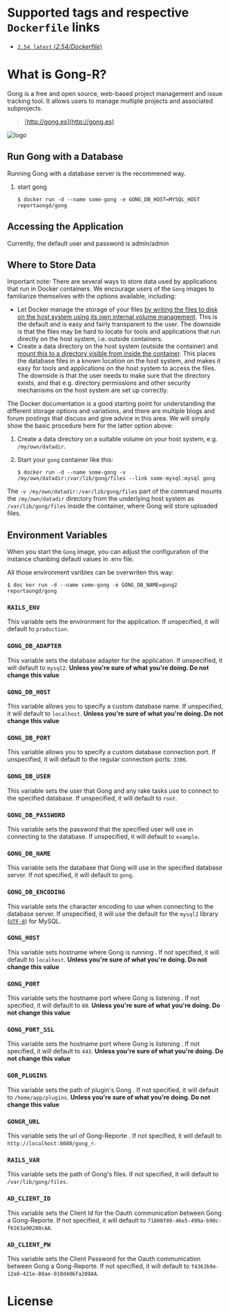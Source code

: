 # Supported tags and respective `Dockerfile` links

- [`2.54`, `latest`  (*2.54/Dockerfile*)](https://github.com/ReportaONGD/gong-container/tree/master/2.54/Dockerfile)

# What is Gong-R?

Gong is a free and open source, web-based project management and issue tracking tool. It allows users to manage multiple projects and associated subprojects. 

> [http://gong.es](http://gong.es)

![logo](http://gong.es/IMG/siteon0.png)

## Run Gong with a Database

Running Gong with a database server is the recommened way.

1.	start gong

	```console
	$ docker run -d --name some-gong -e GONG_DB_HOST=MYSQL_HOST  reportaongd/gong
	```

## Accessing the Application

Currently, the default user and password is admin/admin


## Where to Store Data

Important note: There are several ways to store data used by applications that run in Docker containers. We encourage users of the `Gong` images to familiarize themselves with the options available, including:

-	Let Docker manage the storage of your files [by writing the files to disk on the host system using its own internal volume management](https://docs.docker.com/engine/tutorials/dockervolumes/#adding-a-data-volume). This is the default and is easy and fairly transparent to the user. The downside is that the files may be hard to locate for tools and applications that run directly on the host system, i.e. outside containers.
-	Create a data directory on the host system (outside the container) and [mount this to a directory visible from inside the container](https://docs.docker.com/engine/tutorials/dockervolumes/#mount-a-host-directory-as-a-data-volume). This places the database files in a known location on the host system, and makes it easy for tools and applications on the host system to access the files. The downside is that the user needs to make sure that the directory exists, and that e.g. directory permissions and other security mechanisms on the host system are set up correctly.

The Docker documentation is a good starting point for understanding the different storage options and variations, and there are multiple blogs and forum postings that discuss and give advice in this area. We will simply show the basic procedure here for the latter option above:

1.	Create a data directory on a suitable volume on your host system, e.g. `/my/own/datadir`.
2.	Start your `gong` container like this:

	```console
	$ docker run -d --name some-gong -v /my/own/datadir:/var/lib/gong/files --link some-mysql:mysql gong
	```

The `-v /my/own/datadir:/var/lib/gong/files` part of the command mounts the `/my/own/datadir` directory from the underlying host system as `/var/lib/gong/files` inside the container, where Gong will store uploaded files.

## Environment Variables

When you start the `Gong` image, you can adjust the configuration of the instance chanbing defautl values in .env file.

All those environment varibles can be overwriten this way:

```console
$ doc ker run -d --name some-gong -e GONG_DB_NAME=gong2  reportaongd/gong
```

### `RAILS_ENV`

This variable sets the environment for the application. If unspecified, it will default to `production`.

### `GONG_DB_ADAPTER`

This variable sets the database adapter for the application. If unspecified, it will default to `mysql2`. **Unless you're sure of what you're doing. Do not change this value**

### `GONG_DB_HOST`

This variable allows you to specify a custom database name. If unspecified, it will default to `localhost`. **Unless you're sure of what you're doing. Do not change this value**

### `GONG_DB_PORT`

This variable allows you to specify a custom database connection port. If unspecified, it will default to the regular connection ports: `3306`.

### `GONG_DB_USER`

This variable sets the user that Gong and any rake tasks use to connect to the specified database. If unspecified, it will default to `root`.

### `GONG_DB_PASSWORD`

This variable sets the password that the specified user will use in connecting to the database. If unspecified, it will default to `example`.

### `GONG_DB_NAME`

This variable sets the database that Gong will use in the specified database server. If not specified, it will default to `gong`.

### `GONG_DB_ENCODING`

This variable sets the character encoding to use when connecting to the database server. If unspecified, it will use the default for the `mysql2` library ([`UTF-8`](https://github.com/brianmario/mysql2/tree/18673e8d8663a56213a980212e1092c2220faa92#mysql2---a-modern-simple-and-very-fast-mysql-library-for-ruby---binding-to-libmysql)) for MySQL.


### `GONG_HOST`

This variable sets hostname where Gong is running . If not specified, it will default to `localhost`. **Unless you're sure of what you're doing. Do not change this value**

### `GONG_PORT`

This variable sets the hostname port where Gong is listening . If not specified, it will default to `80`. **Unless you're sure of what you're doing. Do not change this value**

### `GONG_PORT_SSL`

This variable sets the hostname port where Gong is listening . If not specified, it will default to `443`. **Unless you're sure of what you're doing. Do not change this value**

### `GOR_PLUGINS`

This variable sets the path of plugin's Gong . If not specified, it will default to `/home/app/plugins`. **Unless you're sure of what you're doing. Do not change this value**

### `GONGR_URL`

This variable sets the url of Gong-Reporte . If not specified, it will default to `http://localhost:8080/gong_r`. 

### `RAILS_VAR`

This variable sets the path of Gong's files. If not specified, it will default to `/var/lib/gong/files`. 

### `AD_CLIENT_ID`

This variable sets the Client Id for the Oauth communication between Gong a Gong-Reporte. If not specified, it will default to `71800f89-46e5-499a-b90c-f6163a90280cAA`. 

### `AD_CLIENT_PW`

This variable sets the Client Password for the Oauth communication between Gong a Gong-Reporte. If not specified, it will default to `f4363b9e-12a8-421e-88ae-010d406fa208AA`. 


# License




